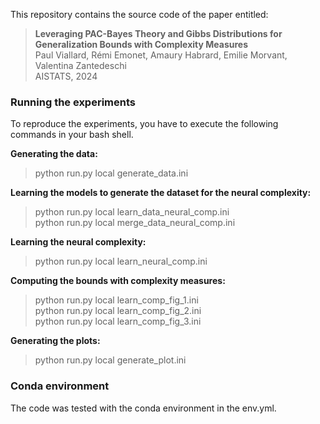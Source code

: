 This repository contains the source code of the paper entitled:

> **Leveraging PAC-Bayes Theory and Gibbs Distributions for Generalization Bounds with Complexity Measures**<br/>
> Paul Viallard, Rémi Emonet, Amaury Habrard, Emilie Morvant, Valentina Zantedeschi<br/>
> AISTATS, 2024

### Running the experiments

To reproduce the experiments, you have to execute the following commands in your bash shell.

**Generating the data:**
> python run.py local generate_data.ini

**Learning the models to generate the dataset for the neural complexity:**
> python run.py local learn_data_neural_comp.ini<br/>
> python run.py local merge_data_neural_comp.ini

**Learning the neural complexity:**
> python run.py local learn_neural_comp.ini

**Computing the bounds with complexity measures:**
> python run.py local learn_comp_fig_1.ini<br/>
> python run.py local learn_comp_fig_2.ini<br/>
> python run.py local learn_comp_fig_3.ini

**Generating the plots:**
> python run.py local generate_plot.ini

### Conda environment

The code was tested with the conda environment in the env.yml.
